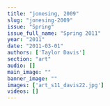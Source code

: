```yaml
---
title: "jonesing, 2009"
slug: "jonesing-2009"
issue: "Spring"
issue_full_name: "Spring 2011"
year: "2011"
date: "2011-03-01"
authors: ['Taylor Davis']
section: "art"
audio: []
main_image: ""
banner_image: ""
images: ['art_s11_davis22.jpg']
videos: []
---
```

